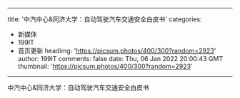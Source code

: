 
---
title: '中汽中心&同济大学：自动驾驶汽车交通安全白皮书'
categories: 
 - 新媒体
 - 199IT
 - 首页更新
headimg: 'https://picsum.photos/400/300?random=2923'
author: 199IT
comments: false
date: Thu, 06 Jan 2022 20:00:43 GMT
thumbnail: 'https://picsum.photos/400/300?random=2923'
---

<div>   
中汽中心&同济大学：自动驾驶汽车交通安全白皮书  
</div>
            